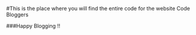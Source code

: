#This is the place where you will find the entire code for the website Code Bloggers

###Happy Blogging !!